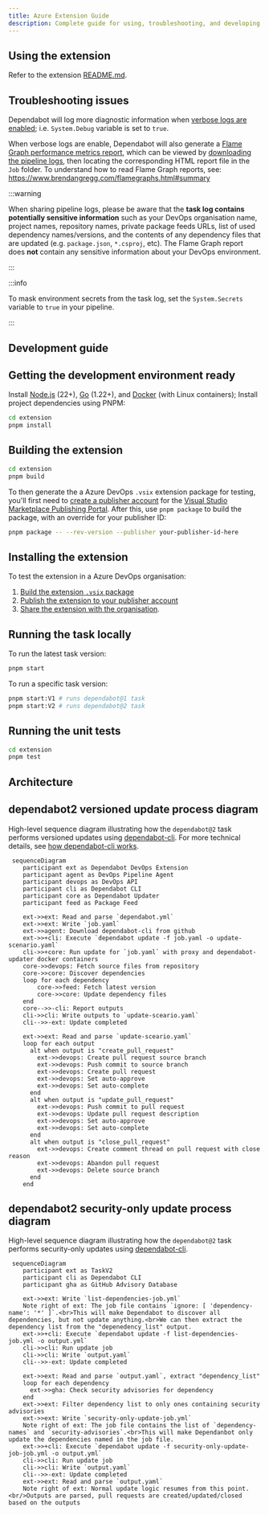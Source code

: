 ```yaml
---
title: Azure Extension Guide
description: Complete guide for using, troubleshooting, and developing the Dependabot Azure DevOps extension.
---
```


## Using the extension

Refer to the extension [README.md](https://github.com/mburumaxwell/dependabot-azure-devops/blob/main/extensions/azure/README.md).

## Troubleshooting issues

Dependabot will log more diagnostic information when [verbose logs are enabled](https://learn.microsoft.com/en-us/azure/devops/pipelines/troubleshooting/review-logs?view=azure-devops&tabs=windows-agent#configure-verbose-logs); i.e. `System.Debug` variable is set to `true`.

When verbose logs are enable, Dependabot will also generate a [Flame Graph performance metrics report](https://www.brendangregg.com/flamegraphs.html), which can be viewed by [downloading the pipeline logs](https://learn.microsoft.com/en-us/azure/devops/pipelines/troubleshooting/review-logs?view=azure-devops&tabs=windows-agent#view-and-download-logs), then locating the corresponding HTML report file in the `Job` folder. To understand how to read Flame Graph reports, see: <https://www.brendangregg.com/flamegraphs.html#summary>

:::warning

When sharing pipeline logs, please be aware that the **task log contains potentially sensitive information** such as your DevOps organisation name, project names, repository names, private package feeds URLs, list of used dependency names/versions, and the contents of any dependency files that are updated (e.g. `package.json`, `*.csproj`, etc). The Flame Graph report does **not** contain any sensitive information about your DevOps environment.

:::

:::info

To mask environment secrets from the task log, set the `System.Secrets` variable to `true` in your pipeline.

:::

## Development guide

## Getting the development environment ready

Install [Node.js](https://docs.docker.com/engine/install/) (22+), [Go](https://go.dev/doc/install) (1.22+), and [Docker](https://docs.docker.com/engine/install/) (with Linux containers); Install project dependencies using PNPM:

```bash
cd extension
pnpm install
```

## Building the extension

```bash
cd extension
pnpm build
```

To then generate the a Azure DevOps `.vsix` extension package for testing, you'll first need to [create a publisher account](https://learn.microsoft.com/en-us/azure/devops/extend/publish/overview?view=azure-devops#create-a-publisher) for the [Visual Studio Marketplace Publishing Portal](https://marketplace.visualstudio.com/manage/createpublisher?managePageRedirect=true). After this, use `pnpm package` to build the package, with an override for your publisher ID:

```bash
pnpm package -- --rev-version --publisher your-publisher-id-here
```

## Installing the extension

To test the extension in a Azure DevOps organisation:

1. [Build the extension `.vsix` package](#building-the-extension)
2. [Publish the extension to your publisher account](https://learn.microsoft.com/en-us/azure/devops/extend/publish/overview?view=azure-devops#publish-your-extension)
3. [Share the extension with the organisation](https://learn.microsoft.com/en-us/azure/devops/extend/publish/overview?view=azure-devops#share-your-extension).

## Running the task locally

To run the latest task version:

```bash
pnpm start
```

To run a specific task version:

```bash
pnpm start:V1 # runs dependabot@1 task
pnpm start:V2 # runs dependabot@2 task
```

## Running the unit tests

```bash
cd extension
pnpm test
```

## Architecture

## dependabot2 versioned update process diagram

High-level sequence diagram illustrating how the `dependabot@2` task performs versioned updates using [dependabot-cli](https://github.com/dependabot/cli). For more technical details, see [how dependabot-cli works](https://github.com/dependabot/cli?tab=readme-ov-file#how-it-works).

```mermaid
 sequenceDiagram
    participant ext as Dependabot DevOps Extension
    participant agent as DevOps Pipeline Agent
    participant devops as DevOps API
    participant cli as Dependabot CLI
    participant core as Dependabot Updater
    participant feed as Package Feed

    ext->>ext: Read and parse `dependabot.yml`
    ext->>ext: Write `job.yaml`
    ext->>agent: Download dependabot-cli from github
    ext->>+cli: Execute `dependabot update -f job.yaml -o update-scenario.yaml`
    cli->>+core: Run update for `job.yaml` with proxy and dependabot-updater docker containers
    core->>devops: Fetch source files from repository
    core->>core: Discover dependencies
    loop for each dependency
        core->>feed: Fetch latest version
        core->>core: Update dependency files
    end
    core-->>-cli: Report outputs
    cli->>cli: Write outputs to `update-sceario.yaml`
    cli-->>-ext: Update completed

    ext->>ext: Read and parse `update-sceario.yaml`
    loop for each output
      alt when output is "create_pull_request"
        ext->>devops: Create pull request source branch
        ext->>devops: Push commit to source branch
        ext->>devops: Create pull request
        ext->>devops: Set auto-approve
        ext->>devops: Set auto-complete
      end
      alt when output is "update_pull_request"
        ext->>devops: Push commit to pull request
        ext->>devops: Update pull request description
        ext->>devops: Set auto-approve
        ext->>devops: Set auto-complete
      end
      alt when output is "close_pull_request"
        ext->>devops: Create comment thread on pull request with close reason
        ext->>devops: Abandon pull request
        ext->>devops: Delete source branch
      end
    end

```

## dependabot2 security-only update process diagram

High-level sequence diagram illustrating how the `dependabot@2` task performs security-only updates using [dependabot-cli](https://github.com/dependabot/cli).

```mermaid
 sequenceDiagram
    participant ext as TaskV2
    participant cli as Dependabot CLI
    participant gha as GitHub Advisory Database

    ext->>ext: Write `list-dependencies-job.yml`
    Note right of ext: The job file contains `ignore: [ 'dependency-name': '*' ]`.<br>This will make Dependabot to discover all dependencies, but not update anything.<br>We can then extract the dependency list from the "depenedency_list" output.
    ext->>+cli: Execute `dependabot update -f list-dependencies-job.yml -o output.yml`
    cli->>cli: Run update job
    cli->>cli: Write `output.yaml`
    cli-->>-ext: Update completed

    ext->>ext: Read and parse `output.yaml`, extract "dependency_list"
    loop for each dependency
      ext->>gha: Check security advisories for dependency
    end
    ext->>ext: Filter dependency list to only ones containing security advisories
    ext->>ext: Write `security-only-update-job.yml`
    Note right of ext: The job file contains the list of `dependency-names` and `security-advisories`.<br>This will make Dependanbot only update the dependencies named in the job file.
    ext->>+cli: Execute `dependabot update -f security-only-update-job-job.yml -o output.yml`
    cli->>cli: Run update job
    cli->>cli: Write `output.yaml`
    cli-->>-ext: Update completed
    ext->>ext: Read and parse `output.yaml`
    Note right of ext: Normal update logic resumes from this point.<br/>Outputs are parsed, pull requests are created/updated/closed based on the outputs
```
